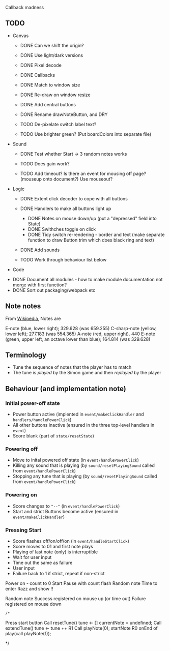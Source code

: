 


Callback madness

## TODO

* Canvas

  + DONE Can we shift the origin?
  + DONE Use light/dark versions
  + DONE Pixel decode
  + DONE Callbacks
  + DONE Match to window size
  + DONE Re-draw on window resize
  + DONE Add central buttons
  + DONE Rename drawNoteButton, and DRY

  + TODO De-pixelate switch label text?
  + TODO Use brighter green? (Put boardColors into separate file)

* Sound

  + DONE Test whether Start -> 3 random notes works

  + TODO Does gain work?
  + TODO Add timeout? Is there an event for mousing off page? (mouseup onto document?) Use mouseout?

* Logic

  + DONE Extent click decoder to cope with all buttons
  + DONE Handlers to make all buttons light up
    - DONE Notes on mouse down/up (put a "depressed" field into State)
    - DONE Swithches toggle on click
    - DONE Tidy switch re-rendering - border and text (make separate function to draw Button trim which does black ring and text)
  + DONE Add sounds

  + TODO Work through behaviour list below

* Code

 + DONE Document all modules - how to make module documentation not merge with first function?
 + DONE Sort out packaging/webpack etc

## Note notes

From [Wikipedia](https://en.wikipedia.org/wiki/Simon_(game)), Notes are

E-note (blue, lower right);  329.628  (was 659.255)
C-sharp-note (yellow, lower left); 277.183 (was 554.365)
A-note (red, upper right). 440
E-note (green, upper left, an octave lower than blue); 164.814 (was 329.628)

## Terminology

* Tune the sequence of notes that the player has to match
* The tune is *played* by the Simon game and then *replayed* by the player

## Behaviour (and implementation note)

### Initial power-off state

* Power button active (implented in `event/makeClickHandler` and `handlers/handlePowerClick`)
* All other buttons inactive (ensured in the three top-level handlers in `event`)
* Score blank (part of `state/resetState`)

### Powering off

* Move to inital powered off state (in `event/handlePowerClick`)
* Killing any sound that is playing (by `sound/resetPlayingSound` called from `event/handlePowerClick`)
* Stopping any tune that is playing (by `sound/resetPlayingSound` called from `event/handlePowerClick`)

### Powering on

* Score changes to `"--"` (in `event/handlePowerClick`)
* Start and strict Buttons become active (ensured in `event/makeClickHandler`)

### Pressing Start

* Score flashes off/on/off/on (in `event/handleStartClick`)
* Score moves to 01 and first note plays
* Playing of last note (only) is interruptible
* Wait for user input
* Time out the same as failure
* User input
* Failure back to 1 if strict, repeat if non-strict


Power on - count to 0
Start
  Pause with count flash
  Random note
  Time to enter
  Razz and show !!

  Random note
    Success registered on mouse up (or time out)
    Failure registered on mouse down


    /*

Press start button
  Call resetTune()
    tune <- []
    currentNote = undefined;
  Call extendTune()
    tune <- tune ++ R1
    Call playNote(0);
      startNote R0
      onEnd of play(call playNote(1));

*/